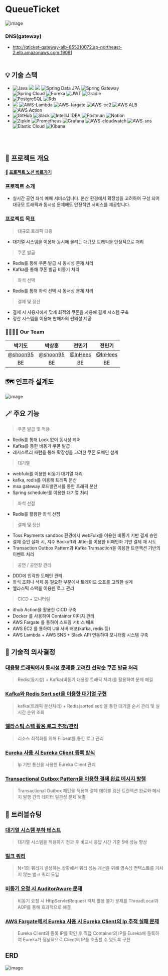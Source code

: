 # QueueTicket
![image](https://github.com/user-attachments/assets/3902588e-8875-47c1-a1aa-b1e126276ce5)


### DNS(gateway)
* http://qticket-gateway-alb-855210072.ap-northeast-2.elb.amazonaws.com:19091
<br> <br/>
## 💡 기술 스택

- ![Java](https://img.shields.io/badge/Java17-%23ED8B00.svg?style=square&logo=openjdk&logoColor=white) <img src="https://img.shields.io/badge/Spring%20Boot-6DB33F?style=square&logo=springboot&logoColor=white"> <img src="https://img.shields.io/badge/Spring Security-6DB33F?style=square&logo=Spring Security&logoColor=white"> ![Spring Data JPA](https://img.shields.io/badge/Spring%20Data%20JPA-6DB33F?style=square&logo=Spring&logoColor=white) ![Spring Gateway](https://img.shields.io/badge/Spring%20Gateway-6DB33F?style=square&logo=Spring&logoColor=white) <br>
![Spring Cloud](https://img.shields.io/badge/Spring%20Cloud-6DB33F?style=square&logo=Spring&logoColor=white) ![Eureka](https://img.shields.io/badge/Eureka-6DB33F?style=square&logo=Spring&logoColor=white)  ![JWT](https://img.shields.io/badge/JWT-black?style=square&logo=JSON%20web%20tokens) ![Gradle](https://img.shields.io/badge/Gradle-02303A.svg?style=square&logo=Gradle&logoColor=white)
- ![PostgreSQL](https://img.shields.io/badge/PostgreSQL-4169E1.svg?style=square&logo=PostgreSQL&logoColor=white) ![Rds](https://img.shields.io/badge/AWS%20RDS-527fff.svg?style=square&logo=amazonrds&logoColor=white)
- <img src="https://img.shields.io/badge/Docker-%230db7ed.svg?style=square&logo=docker&logoColor=white"> 	![AWS-Lambda](https://img.shields.io/badge/AWS%20Lambda-FF9900.svg?style=square&logo=awslambda&logoColor=white) ![AWS-fargate](https://img.shields.io/badge/AWS%20Fargate-FF9900.svg?style=square&logo=awsfargate&logoColor=white) ![AWS-ec2](https://img.shields.io/badge/AWS%20EC2-FF9900.svg?style=square&logo=amazonec2&logoColor=white) ![AWS ALB](https://img.shields.io/badge/AWS%20ALB-8c4fff.svg?style=square&logo=awselasticloadbalancing&logoColor=white) ![AWS Action](https://img.shields.io/badge/Git%20Action-2088ff.svg?style=square&logo=githubactions&logoColor=white)
- ![GitHub](https://img.shields.io/badge/Github-%23121011.svg?style=square&logo=github&logoColor=white) ![Slack](https://img.shields.io/badge/Slack-4A154B?style=square&logo=slack&logoColor=white) ![IntelliJ IDEA](https://img.shields.io/badge/IntelliJ%20IDEA-000000.svg?style=square&logo=intellij-idea&logoColor=white) ![Postman](https://img.shields.io/badge/Postman-FF6C37?style=square&logo=postman&logoColor=white) ![Notion](https://img.shields.io/badge/Notion-%23000000.svg?style=square&logo=notion&logoColor=white)
- ![Zipkin](https://img.shields.io/badge/Zipkin-black?style=square&logo=Zipkin&logoColor=white) ![Prometheus](https://img.shields.io/badge/Prometheus-E6522C?style=square&logo=Prometheus&logoColor=white) ![Grafana](https://img.shields.io/badge/Grafana-F46800?style=square&logo=Grafana&logoColor=white) ![AWS-cloudwatch](https://img.shields.io/badge/AWS%20CloudWatch-FF4f8b.svg?style=square&logo=amazoncloudwatch&logoColor=white) ![AWS-sns](https://img.shields.io/badge/AWS%20SNS-FF4f8b.svg?style=square&logo=amazonsimpleemailservice&logoColor=white) ![Elastic Cloud](https://img.shields.io/badge/Elastic%20Cloud-005571.svg?style=square&logo=elasticcloud&logoColor=white) ![Kibana](https://img.shields.io/badge/Kibana-005571.svg?style=square&logo=kibana&logoColor=white)

  
<br> <br/>
## 📘 프로젝트 개요
#### 🚚 [프로젝트 노션 바로가기](https://www.notion.so/fffe2b2fe1ba80f38452c705639f1dcc?pvs=4)
### 프로젝트 소개
* 실시간 공연 좌석 예매 서비스입니다. 분산 환경에서 확장성을 고려하여 구성 되어 대규모 트래픽과 동시성 문제에도 안정적인 서비스를 제공합니다.

### 프로젝트 목표
> 대규모 트래픽 대응
* 대기열 시스템을 이용해 동시에 몰리는 대규모 트래픽을 안정적으로 처리

> 쿠폰 발급
* Redis를 통해 쿠폰 발급 시 동시성 문제 처리
* Kafka를 통해 쿠폰 발급 비동기 처리

> 좌석 선택
* Redis를 통해 좌석 선택 시 동서싱 문제 처리

> 결제 및 정산
* 결제 시 사용자에게 맞게 최적의 쿠폰을 사용해 결제 시스템 구축
* 정산 시스템을 이용해 판매자의 편의성 제공

### 👨‍👩‍👧‍👦 Our Team

|                 박기도                   |                 박상훈                   |                전민기                 |                 전민기                 | 
| :------------------------------------: | :------------------------------------: | :----------------------------------: | :----------------------------------: | 
| [@shoon95](https://github.com/shoon95) | [@shoon95](https://github.com/shoon95)  | [@InHees](https://github.com/InHeeS) | [@InHees](https://github.com/InHeeS) |
|                   BE                   |                   BE                   |                  BE                  |                   BE                 |



## 🗺️ 인프라 설계도
![image](https://github.com/user-attachments/assets/ee10be02-f70c-4548-aec3-d1204d443b65)

## 🪄 주요 기능
> 쿠폰 발급 및 적용
- Redis를 통해 Lock 없이 동시성 제어
- Kafka를 통한 비동기 쿠폰 발급
- 레지스트리 패턴을 통해 확장성을 고려한 쿠폰 도메인 설계

> 대기열
- webfulx를 이용한 비동기 대기열 처리
- kafka, redis를 이용해 트래픽 분산
- msa gateway 로드밸런서를 통한 트래픽 분산
- Spring scheduler를 이용한 대기열 처리

> 좌석 선점
- Redis를 활용한 좌석 선점

> 결제 및 정산
- Toss Payments sandbox 환경에서 webFulx를 이용한 비동기 기반 결제 승인
- 결제 승인 실패 시, 지수 Backoff와 Jitter를 이용한 비패턴화 기반 결제 재 시도
- Transaction Outbox Pattern과 Kafka Transaction을 이용한 트랜잭션 기반의 이벤트 처리

> 공연 / 공연장 관리
- DDD에 입각한 도메인 관리
- 좌석 조회나 삭제 등 필요한 부분에서 트레이드 오프를 고려한 설계
- 엘라스틱 스택을 이용한 로그 관리

> CICD + 모니터링
- ithub Action을 활용한 CICD 구축
- Docker 를 사용하여 Container 이미지 관리
- AWS Fargate 를 통하여 스프링 서비스 배포
- AWS EC2 를 통하여 Util 서버 배포(kafka, redis 등)
- AWS Lambda + AWS SNS + Slack API 연동하여 모니터링 시스템 구축

## 💬 기술적 의사결정
### [대용량 트래픽에서 동시성 문제를 고려한 선착순 쿠폰 발급 처리](https://fir-turkey-016.notion.site/128e2b2fe1ba81238bedfde1725b1323?pvs=4)
> Redis(동시성) + Kafka(비동기 대용량 트래픽 처리)를 활용하여 문제 해결
### [Kafka와 Redis Sort set을 이용한 대기열 구현](https://fir-turkey-016.notion.site/Kafka-Redis-Sort-set-128e2b2fe1ba8195bb6bd5296b8c1a54?pvs=4)
> kafka(트래픽 분산처리) + Redis(sorted set) 을 통한 대기열 순서 관리 및 실시간 순위 조회
### [엘라스틱 스택 활용 로그 추적/관리](https://fir-turkey-016.notion.site/128e2b2fe1ba818898a4e6a3e5fba80c?pvs=4)
> 리소스 최적화를 위해 Filbeat를 통한 로그 관리
### [Eureka 사용 시 Eureka Client 등록 방식](https://fir-turkey-016.notion.site/Eureka-Eureka-Client-128e2b2fe1ba80e49345d46c4f152725?pvs=4)
> Ip 기반 통신을 사용한 Eureka Client 관리
### [Transactional Outbox Pattern을 이용한 결제 완료 메시지 발행](https://fir-turkey-016.notion.site/Transactional-Outbox-Pattern-128e2b2fe1ba801fbe99c4e0577f1873?pvs=4)
> Transactional Outbox 패턴을 적용해 결제 테이블 갱신 트랜잭션 완료와 메시지 발행 간의 데이터 일관성 문제 해결

## 🚨 트러블슈팅
### [대기열 시스템 부하 테스트](https://fir-turkey-016.notion.site/128e2b2fe1ba80bb8e0ae7fd343e213f?pvs=4)
> 대기열 시스템을 적용하기 전과 후 비교시 응답 시간 기준 5배 성능 향상
### [벌크 쿼리](https://fir-turkey-016.notion.site/128e2b2fe1ba80a99b71fa6575a8241d?pvs=4)
> N+1의 쿼리가 발생하는 상황에서 쿼리 성능 개선을 위해 영속성 컨텍스트를 거치지 않는 벌크 쿼리 도입
### [비동기 요청 시 AuditorAware 문제](https://fir-turkey-016.notion.site/AuditorAware-128e2b2fe1ba807cbb17d61724ce592c?pvs=4)
> 비동기 요청 시 HttpServletRequest 객체 활용 불가 문제를 ThreadLocal과 AOP를 통해 효과적으로 해결
### [AWS Fargate에서 Eureka 사용 시 Eureka Client의 Ip 추적 실패 문제](https://fir-turkey-016.notion.site/AWS-Fargate-Eureka-Eureka-client-ip-128e2b2fe1ba80e2b8aded6d1084df67?pvs=4)
> Eureka Client의 등록 IP를 확인 후 직접 Container의 IP를 Eureka에 등록하여 Eureka가 정상적으로 Client의 IP를 호출할 수 있도록 구현

## ERD
![image](https://github.com/user-attachments/assets/02c06a8b-cbc8-4d03-85f0-12fe3334306c)
